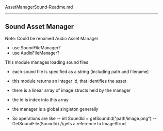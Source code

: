 AssetManagerSound-Readme.md

---

## Sound Asset Manager

Note: Could be renamed Audio Asset Manager
- use SoundFileManager?
- use AudioFileManager?

This module manages loading sound files
- each sound file is specified as a string (including path and filename)
- this module returns an integer id, that identifies the asset
- there is a linear array of image structs held by the manager
- the id is index into this array
- the manager is a global singleton generally

- So operations are like
-- int SoundId = getSoundId("path/image.png")
-- GetSoundFile(SoundId) //gets a reference to ImageStruct


